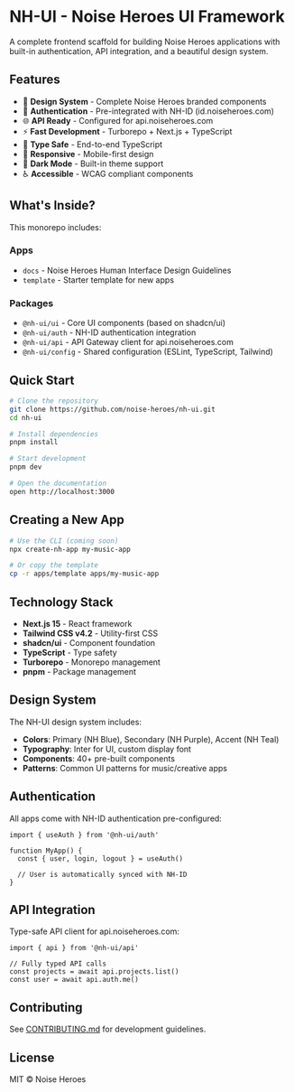 # NH-UI - Noise Heroes UI Framework

A complete frontend scaffold for building Noise Heroes applications with built-in authentication, API integration, and a beautiful design system.

## Features

- 🎨 **Design System** - Complete Noise Heroes branded components
- 🔐 **Authentication** - Pre-integrated with NH-ID (id.noiseheroes.com)
- 🌐 **API Ready** - Configured for api.noiseheroes.com
- ⚡ **Fast Development** - Turborepo + Next.js + TypeScript
- 🎯 **Type Safe** - End-to-end TypeScript
- 📱 **Responsive** - Mobile-first design
- 🌙 **Dark Mode** - Built-in theme support
- ♿ **Accessible** - WCAG compliant components

## What's Inside?

This monorepo includes:

### Apps

- `docs` - Noise Heroes Human Interface Design Guidelines
- `template` - Starter template for new apps

### Packages

- `@nh-ui/ui` - Core UI components (based on shadcn/ui)
- `@nh-ui/auth` - NH-ID authentication integration
- `@nh-ui/api` - API Gateway client for api.noiseheroes.com
- `@nh-ui/config` - Shared configuration (ESLint, TypeScript, Tailwind)

## Quick Start

```bash
# Clone the repository
git clone https://github.com/noise-heroes/nh-ui.git
cd nh-ui

# Install dependencies
pnpm install

# Start development
pnpm dev

# Open the documentation
open http://localhost:3000
```

## Creating a New App

```bash
# Use the CLI (coming soon)
npx create-nh-app my-music-app

# Or copy the template
cp -r apps/template apps/my-music-app
```

## Technology Stack

- **Next.js 15** - React framework
- **Tailwind CSS v4.2** - Utility-first CSS
- **shadcn/ui** - Component foundation
- **TypeScript** - Type safety
- **Turborepo** - Monorepo management
- **pnpm** - Package management

## Design System

The NH-UI design system includes:

- **Colors**: Primary (NH Blue), Secondary (NH Purple), Accent (NH Teal)
- **Typography**: Inter for UI, custom display font
- **Components**: 40+ pre-built components
- **Patterns**: Common UI patterns for music/creative apps

## Authentication

All apps come with NH-ID authentication pre-configured:

```tsx
import { useAuth } from '@nh-ui/auth'

function MyApp() {
  const { user, login, logout } = useAuth()
  
  // User is automatically synced with NH-ID
}
```

## API Integration

Type-safe API client for api.noiseheroes.com:

```tsx
import { api } from '@nh-ui/api'

// Fully typed API calls
const projects = await api.projects.list()
const user = await api.auth.me()
```

## Contributing

See [CONTRIBUTING.md](./CONTRIBUTING.md) for development guidelines.

## License

MIT © Noise Heroes